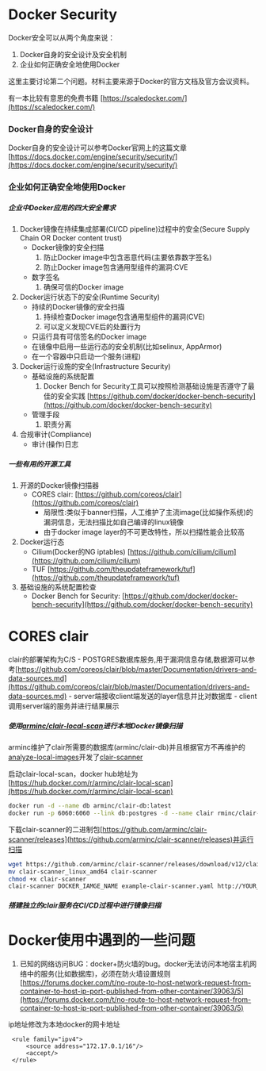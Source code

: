 # Docker Security

Docker安全可以从两个角度来说：
1. Docker自身的安全设计及安全机制
2. 企业如何正确安全地使用Docker

这里主要讨论第二个问题。材料主要来源于Docker的官方文档及官方会议资料。

有一本比较有意思的免费书籍 [https://scaledocker.com/](https://scaledocker.com/)
### Docker自身的安全设计
Docker自身的安全设计可以参考Docker官网上的这篇文章[https://docs.docker.com/engine/security/security/](https://docs.docker.com/engine/security/security/)


### 企业如何正确安全地使用Docker

##### 企业中Docker应用的四大安全需求
1. Docker镜像在持续集成部署(CI/CD pipeline)过程中的安全(Secure Supply Chain OR Docker content trust)
	- Docker镜像的安全扫描
		1. 防止Docker image中包含恶意代码(主要依靠数字签名)
		2. 防止Docker image包含通用型组件的漏洞:CVE
	- 数字签名
		1. 确保可信的Docker image
2. Docker运行状态下的安全(Runtime Security)
	-  持续的Docker镜像的安全扫描
		1. 持续检查Docker image包含通用型组件的漏洞(CVE)
		2. 可以定义发现CVE后的处置行为
	- 只运行具有可信签名的Docker image
	- 在镜像中启用一些运行态的安全机制(比如selinux, AppArmor)
	- 在一个容器中只启动一个服务(进程)
3. Docker运行设施的安全(Infrastructure Security)
	- 基础设施的系统配置
		1. Docker Bench for Security工具可以按照检测基础设施是否遵守了最佳的安全实践
		[https://github.com/docker/docker-bench-security](https://github.com/docker/docker-bench-security)
	- 管理手段
		1. 职责分离
4. 合规审计(Compliance)
	- 审计(操作)日志

##### 一些有用的开源工具
1. 开源的Docker镜像扫描器 
	- CORES clair: [https://github.com/coreos/clair](https://github.com/coreos/clair) 
		+ 局限性:类似于banner扫描，人工维护了主流image(比如操作系统)的漏洞信息，无法扫描比如自己编译的linux镜像
		+ 由于docker image layer的不可更改特性，所以扫描性能会比较高
2. Docker运行态
	- Cilium(Docker的NG iptables) [https://github.com/cilium/cilium](https://github.com/cilium/cilium)
	- TUF [https://github.com/theupdateframework/tuf](https://github.com/theupdateframework/tuf)
3. 基础设施的系统配置检查
	- Docker Bench for Security: [https://github.com/docker/docker-bench-security](https://github.com/docker/docker-bench-security)

# CORES clair
clair的部署架构为C/S
	- POSTGRES数据库服务,用于漏洞信息存储,数据源可以参考[https://github.com/coreos/clair/blob/master/Documentation/drivers-and-data-sources.md](https://github.com/coreos/clair/blob/master/Documentation/drivers-and-data-sources.md)
	- server端接收client端发送的layer信息并比对数据库
	- client调用server端的服务并进行结果展示
	


##### 使用[arminc/clair-local-scan](https://github.com/arminc/clair-local-scan)进行本地Docker镜像扫描
arminc维护了clair所需要的数据库(arminc/clair-db)并且根据官方不再维护的[analyze-local-images](https://github.com/coreos/analyze-local-images.git)开发了[clair-scanner](https://github.com/arminc/clair-scanner)

启动clair-local-scan，docker hub地址为[https://hub.docker.com/r/arminc/clair-local-scan](https://hub.docker.com/r/arminc/clair-local-scan)
```bash
docker run -d --name db arminc/clair-db:latest
docker run -p 6060:6060 --link db:postgres -d --name clair rminc/clair-local-scan:latest
```

下载clair-scanner的二进制包[https://github.com/arminc/clair-scanner/releases](https://github.com/arminc/clair-scanner/releases)并运行扫描
```bash
wget https://github.com/arminc/clair-scanner/releases/download/v12/clair-scanner_linux_amd64
mv clair-scanner_linux_amd64 clair-scanner
chmod +x clair-scanner
clair-scanner DOCKER_IAMGE_NAME example-clair-scanner.yaml http://YOUR_LOCAL_IP:6060 YOUR_LOCAL_IP
```


##### 搭建独立的clair服务在CI/CD过程中进行镜像扫描

# Docker使用中遇到的一些问题
1. 已知的网络访问BUG：docker+防火墙的bug。docker无法访问本地宿主机网络中的服务(比如数据库)，必须在防火墙设置规则
[https://forums.docker.com/t/no-route-to-host-network-request-from-container-to-host-ip-port-published-from-other-container/39063/5](https://forums.docker.com/t/no-route-to-host-network-request-from-container-to-host-ip-port-published-from-other-container/39063/5)

ip地址修改为本地docker的网卡地址
```
 <rule family="ipv4">
     <source address="172.17.0.1/16"/>
     <accept/>
 </rule>
 ```
